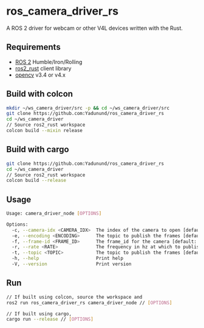 # ros_camera_driver_rs

A ROS 2 driver for webcam or other V4L devices written with the Rust.

## Requirements
* [ROS 2](https://docs.ros.org/) Humble/Iron/Rolling
* [ros2_rust](https://github.com/ros2-rust/ros2_rust) client library
* [opencv](https://opencv.org/) v3.4 or v4.x

## Build with colcon
```bash
mkdir ~/ws_camera_driver/src -p && cd ~/ws_camera_driver/src
git clone https://github.com:Yadunund/ros_camera_driver_rs
cd ~/ws_camera_driver
// Source ros2_rust workspace 
colcon build --mixin release
```

## Build with cargo
```bash
git clone https://github.com:Yadunund/ros_camera_driver_rs
cd ~/ws_camera_driver
// Source ros2_rust workspace 
colcon build --release
```

## Usage
```bash
Usage: camera_driver_node [OPTIONS]

Options:
  -c, --camera-idx <CAMERA_IDX>  The index of the camera to open [default: 0]
  -e, --encoding <ENCODING>      The topic to publish the frames [default: bgr8]
  -f, --frame-id <FRAME_ID>      The frame_id for the camera [default: camera_link]
  -r, --rate <RATE>              The frequency in hz at which to publish the frames [default: 30]
  -t, --topic <TOPIC>            The topic to publish the frames [default: image_raw]
  -h, --help                     Print help
  -V, --version                  Print version
```

## Run
```bash
// If built using colcon, source the workspace and
ros2 run ros_camera_driver_rs camera_driver_node // [OPTIONS]

// If built using cargo,
cargo run --release // [OPTIONS] 
```